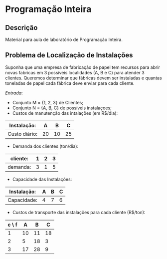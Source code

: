# Programação Inteira

## Descrição
Material para aula de laboratório de Programação Inteira.

## Problema de Localização de Instalações

Suponha que uma empresa de fabricação de papel tem recursos para abrir novas fabricas
em 3 possíveis localidades (A, B e C) para atender 3 clientes.
Queremos determinar que fábricas devem ser instaladas e quantas toneladas de papel
cada fábrica deve enviar para cada cliente.

*Entrada*: 
- Conjunto M = {1, 2, 3} de Clientes;
- Conjunto N = {A, B, C} de possíveis instalaçoes;
- Custos de manutenção das intalações (em R$/dia):

| Instalação: | A  | B  | C  |
|--------------|----|----|----|
| Custo diário:| 20 | 10 | 25 |

- Demanda dos clientes (ton/dia):

| cliente: | 1 | 2 | 3 |
|-----------|---|---|---|
| demanda:  | 3 | 1 | 5 |

- Capacidade das Instalações:

| Instalação: | A | B | C |
|-------------|---|---|---|
| Capacidade: | 4 | 7 | 6 |

- Custos de transporte das instalações para cada cliente (R$/ton):

| c \ f | A | B | C |
|-------|---|---|---|
| 1 | 10 | 11 | 18 |
| 2 | 5 | 18 | 3 |
| 3 | 17 | 28 | 9 |


